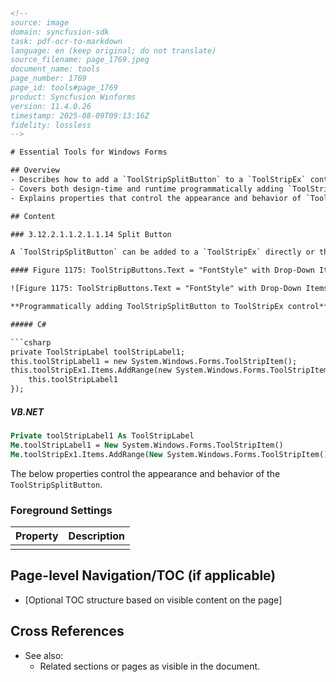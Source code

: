 ```html
<!-- 
source: image
domain: syncfusion-sdk
task: pdf-ocr-to-markdown
language: en (keep original; do not translate)
source_filename: page_1769.jpeg
document_name: tools
page_number: 1769
page_id: tools#page_1769
product: Syncfusion Winforms
version: 11.4.0.26
timestamp: 2025-08-09T09:13:16Z
fidelity: lossless
-->

# Essential Tools for Windows Forms

## Overview
- Describes how to add a `ToolStripSplitButton` to a `ToolStripEx` control.
- Covers both design-time and runtime programmatically adding `ToolStripSplitButton` to `ToolStripEx`.
- Explains properties that control the appearance and behavior of `ToolStripSplitButton`.

## Content

### 3.12.2.1.1.2.1.1.14 Split Button

A `ToolStripSplitButton` can be added to a `ToolStripEx` directly or through a panel.

#### Figure 1175: ToolStripButtons.Text = "FontStyle" with Drop-Down Items

![Figure 1175: ToolStripButtons.Text = "FontStyle" with Drop-Down Items](image.png)

**Programmatically adding ToolStripSplitButton to ToolStripEx control**

##### C#

```csharp
private ToolStripLabel toolStripLabel1;
this.toolStripLabel1 = new System.Windows.Forms.ToolStripItem();
this.toolStripEx1.Items.AddRange(new System.Windows.Forms.ToolStripItem[] {
    this.toolStripLabel1
});
```

##### VB.NET

```vb
Private toolStripLabel1 As ToolStripLabel
Me.toolStripLabel1 = New System.Windows.Forms.ToolStripItem()
Me.toolStripEx1.Items.AddRange(New System.Windows.Forms.ToolStripItem() { Me.toolStripLabel1 })
```

The below properties control the appearance and behavior of the `ToolStripSplitButton`.

### Foreground Settings

| Property      | Description          |
|---------------|-----------------------|
|               |                       |

## Page-level Navigation/TOC (if applicable)

- [Optional TOC structure based on visible content on the page]

## Cross References

- See also:
  - Related sections or pages as visible in the document.

<!-- tags: [product, Syncfusion, Winforms, ToolStripSplitButton, ToolStripEx, controls, API, behavior, Foreground Settings] keywords: [ToolStripSplitButton, ToolStripEx, programmatically adding, properties, appearance, behavior] -->
```